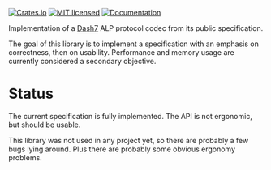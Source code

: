 [![Crates.io][crates-badge]][crates-url]
[![MIT licensed][mit-badge]][mit-url]
[![Documentation][doc-badge]][doc-url]

[crates-badge]: https://img.shields.io/crates/v/dash7_alp.svg
[crates-url]: https://crates.io/crates/dash7_alp
[mit-badge]: https://img.shields.io/badge/license-MIT-blue.svg
[mit-url]: LICENSE
[doc-badge]: https://docs.rs/dash7_alp/badge.svg
[doc-url]: https://docs.rs/dash7_alp

Implementation of a [Dash7](https://dash7-alliance.org/) ALP protocol codec from its public specification.

The goal of this library is to implement a specification with an emphasis on correctness, then
on usability. Performance and memory usage are currently considered a secondary objective.

Status
==================================================================================
The current specification is fully implemented.
The API is not ergonomic, but should be usable.

This library was not used in any project yet, so there are probably a few bugs lying around.
Plus there are probably some obvious ergonomy problems.
